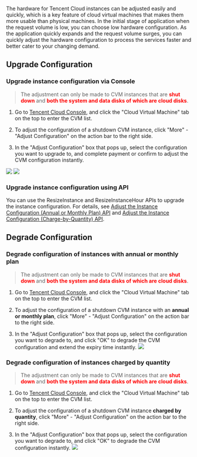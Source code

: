 The hardware for Tencent Cloud instances can be adjusted easily and quickly, which is a key feature of cloud virtual machines that makes them more usable than physical machines. In the initial stage of application when the request volume is low, you can choose low hardware configuration. As the application quickly expands and the request volume surges, you can quickly adjust the hardware configuration to process the services faster and better cater to your changing demand.

##  Upgrade Configuration
### Upgrade instance configuration via Console
>The adjustment can only be made to CVM instances that are <font color="red">**shut down**</font> and <font color="red">**both the system and data disks of which are cloud disks**</font>.

1) Go to [Tencent Cloud Console](https://console.qcloud.com/), and click the "Cloud Virtual Machine" tab on the top to enter the CVM list.

2) To adjust the configuration of a shutdown CVM instance, click "More" - "Adjust Configuration" on the action bar to the right side.

3) In the "Adjust Configuration" box that pops up, select the configuration you want to upgrade to, and complete payment or confirm to adjust the CVM configuration instantly.

![](//mccdn.qcloud.com/static/img/aff398296092bf67d5682849a049f39e/image.png)
![](//mccdn.qcloud.com/static/img/81b7faa667692506b4ee7f58e7480445/image.png)

### Upgrade instance configuration using API
You can use the ResizeInstance and ResizeInstanceHour APIs to upgrade the instance configuration. For details, see [Adjust the Instance Configuration (Annual or Monthly Plan) API](https://www.qcloud.com/doc/api/229/1306) and [Adjust the Instance Configuration (Charge-by-Quantity) API](https://www.qcloud.com/doc/api/229/1306).

## Degrade Configuration
### Degrade configuration of instances with annual or monthly plan
>The adjustment can only be made to CVM instances that are <font color="red">**shut down**</font> and <font color="red">**both the system and data disks of which are cloud disks**</font>.

1) Go to [Tencent Cloud Console](https://console.qcloud.com/), and click the "Cloud Virtual Machine" tab on the top to enter the CVM list.

2) To adjust the configuration of a shutdown CVM instance with an **annual or monthly plan**, click "More" - "Adjust Configuration" on the action bar to the right side.

3) In the "Adjust Configuration" box that pops up, select the configuration you want to degrade to, and click "OK" to degrade the CVM configuration and extend the expiry time instantly.
![](//mccdn.qcloud.com/static/img/21681e206c9b96374135cdcf1d83bf22/image.png)

### Degrade configuration of instances charged by quantity
>The adjustment can only be made to CVM instances that are <font color="red">**shut down**</font> and <font color="red">**both the system and data disks of which are cloud disks**</font>.

1) Go to [Tencent Cloud Console](https://console.qcloud.com/), and click the "Cloud Virtual Machine" tab on the top to enter the CVM list.

2) To adjust the configuration of a shutdown CVM instance **charged by quantity**, click "More" - "Adjust Configuration" on the action bar to the right side.

3) In the "Adjust Configuration" box that pops up, select the configuration you want to degrade to, and click "OK" to degrade the CVM configuration instantly.
![](//mccdn.qcloud.com/static/img/52fb811d1c55fa1f3c5905804ce75bef/image.png)